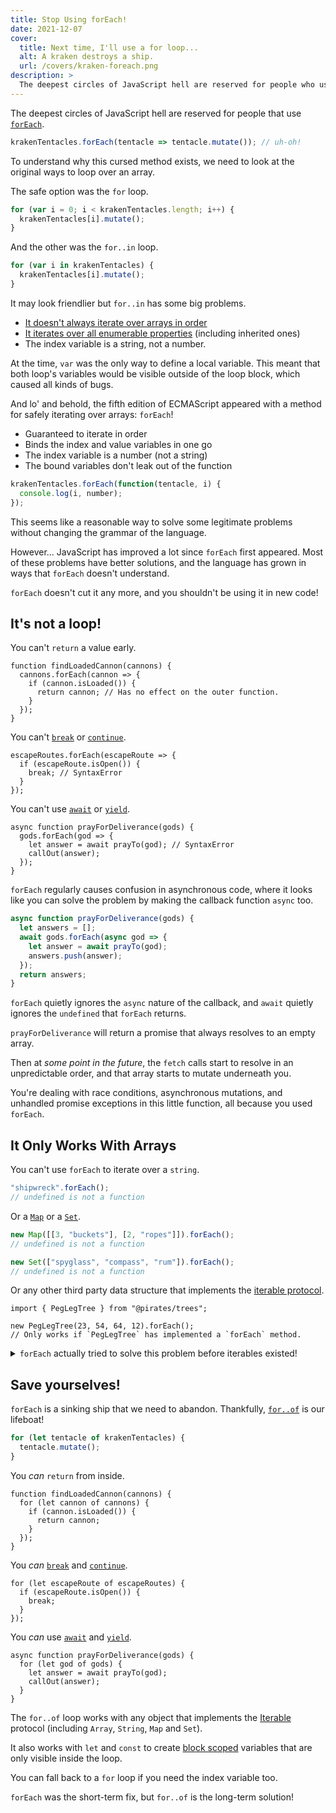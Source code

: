 ```yaml
---
title: Stop Using forEach!
date: 2021-12-07
cover:
  title: Next time, I'll use a for loop...
  alt: A kraken destroys a ship.
  url: /covers/kraken-foreach.png
description: >
  The deepest circles of JavaScript hell are reserved for people who use forEach.
---
```


The deepest circles of JavaScript hell are reserved for people that use [`forEach`][for-each].

```js
krakenTentacles.forEach(tentacle => tentacle.mutate()); // uh-oh!
```

To understand why this cursed method exists, we need to look at the original ways to loop over an array.

The safe option was the `for` loop.

```js
for (var i = 0; i < krakenTentacles.length; i++) {
  krakenTentacles[i].mutate();
}
```

And the other was the `for..in` loop.

```js
for (var i in krakenTentacles) {
  krakenTentacles[i].mutate();
}
```

It may look friendlier but `for..in` has some big problems.

- [It doesn't always iterate over arrays in order](https://developer.mozilla.org/en-US/docs/Web/JavaScript/Reference/Statements/for...in#array_iteration_and_for...in)
- [It iterates over all enumerable properties](https://developer.mozilla.org/en-US/docs/Web/JavaScript/Reference/Statements/for...in#iterating_over_own_properties_only) (including inherited ones)
- The index variable is a string, not a number.

At the time, `var` was the only way to define a local variable. This meant that both loop's variables would be visible outside of the loop block, which caused all kinds of bugs.

And lo' and behold, the fifth edition of ECMAScript appeared with a method for safely iterating over arrays: `forEach`!

- Guaranteed to iterate in order
- Binds the index and value variables in one go
- The index variable is a number (not a string)
- The bound variables don't leak out of the function

```js
krakenTentacles.forEach(function(tentacle, i) {
  console.log(i, number);
});
```

This seems like a reasonable way to solve some legitimate problems without changing the grammar of the language.

However... JavaScript has improved a lot since `forEach` first appeared. Most of these problems have better solutions, and the language has grown in ways that `forEach` doesn't understand.

`forEach` doesn't cut it any more, and you shouldn't be using it in new code!

## It's not a loop!
You can't `return` a value early.

```js/4
function findLoadedCannon(cannons) {
  cannons.forEach(cannon => {
    if (cannon.isLoaded()) {
      return cannon; // Has no effect on the outer function.
    }
  });
}
```

You can't [`break`][break] or [`continue`][continue].

```js/3
escapeRoutes.forEach(escapeRoute => {
  if (escapeRoute.isOpen()) {
    break; // SyntaxError
  }
});
```

You can't use [`await`][await] or [`yield`][yield].

```js/3
async function prayForDeliverance(gods) {
  gods.forEach(god => {
    let answer = await prayTo(god); // SyntaxError
    callOut(answer);
  });
}
```

`forEach` regularly causes confusion in asynchronous code, where it looks like you can solve the problem by making the callback function `async` too.

```js
async function prayForDeliverance(gods) {
  let answers = [];
  await gods.forEach(async god => {
    let answer = await prayTo(god);
    answers.push(answer);
  });
  return answers;
}
```

`forEach` quietly ignores the `async` nature of the callback, and `await` quietly ignores the `undefined` that `forEach` returns.

`prayForDeliverance` will return a promise that always resolves to an empty array.

Then at _some point in the future_, the `fetch` calls start to resolve in an unpredictable order, and that array starts to mutate underneath you.

You're dealing with race conditions, asynchronous mutations, and unhandled promise exceptions in this little function, all because you used `forEach`.

## It Only Works With Arrays
You can't use `forEach` to iterate over a `string`.

```js
"shipwreck".forEach();
// undefined is not a function
```

Or a [`Map`][map] or a [`Set`][set].

```js
new Map([[3, "buckets"], [2, "ropes"]]).forEach();
// undefined is not a function

new Set(["spyglass", "compass", "rum"]).forEach();
// undefined is not a function
```

Or any other third party data structure that implements the [iterable protocol][iterable].

```js/3
import { PegLegTree } from "@pirates/trees";

new PegLegTree(23, 54, 64, 12).forEach();
// Only works if `PegLegTree` has implemented a `forEach` method.
```

<details>
  <summary>
  <code>forEach</code> actually tried to solve this problem before iterables existed!
  </summary>

When `forEach` appeared, arrays were not the only thing people needed iterate over. The language designers knew this, and they included the following note [in the specification](https://www.ecma-international.org/wp-content/uploads/ECMA-262_5th_edition_december_2009.pdf):

> _The `forEach` function is intentionally generic; it does not require that its __this__ value be an Array object._
>
> _Therefore it can be transferred to other kinds of objects for use as a method. Whether the `forEach` function can be applied successfully to a host object is implementation-dependent._

Here's an example of "transferring" `forEach` to a string.

```js
Array.prototype.forEach.call("shipwreck", char => {
  console.log(char);
});
```

It works (in an implementation-dependent sense), but it's not pleasant. It's not obvious why the prototypal inheritance model is leaking out into the code.

Behind the scenes it is checking for a numeric `length` property, then attempting to iterate over the indexes.

This means that you get some interesting behaviours when you call `forEach` on an object that's pretending to be an array.

```js
// Don't run this unless you want to crash your browser
Array.prototype.forEach.call({ length: Infinity }, console.log);
```

</details>

## Save yourselves!

`forEach` is a sinking ship that we need to abandon. Thankfully, [`for..of`][for-of] is our lifeboat!

```js
for (let tentacle of krakenTentacles) {
  tentacle.mutate();
}
```

You _can_ `return` from inside.

```js/4
function findLoadedCannon(cannons) {
  for (let cannon of cannons) {
    if (cannon.isLoaded()) {
      return cannon;
    }
  });
}
```

You _can_ [`break`][break] and [`continue`][continue].

```js/3
for (let escapeRoute of escapeRoutes) {
  if (escapeRoute.isOpen()) {
    break;
  }
});
```

You _can_ use [`await`][await] and [`yield`][yield].

```js/3
async function prayForDeliverance(gods) {
  for (let god of gods) {
    let answer = await prayTo(god);
    callOut(answer);
  }
}
```

The `for..of` loop works with any object that implements the [Iterable][iterable] protocol (including `Array`, `String`, `Map` and `Set`).

It also works with `let` and `const` to create [block scoped][block scoping] variables that are only visible inside the loop.

You can fall back to a `for` loop if you need the index variable too.

`forEach` was the short-term fix, but `for..of` is the long-term solution!

[for-each]: https://developer.mozilla.org/en-US/docs/Web/JavaScript/Reference/Global_Objects/Array/forEach
[array-methods]: https://developer.mozilla.org/en-US/docs/Web/JavaScript/Reference/Global_Objects/Array
[reflection]: https://en.wikipedia.org/wiki/Reflective_programming
[break]: https://developer.mozilla.org/en-US/docs/Web/JavaScript/Reference/Statements/break
[continue]: https://developer.mozilla.org/en-US/docs/Web/JavaScript/Reference/Statements/continue
[await]: https://developer.mozilla.org/en-US/docs/Web/JavaScript/Reference/Operators/await
[yield]: https://developer.mozilla.org/en-US/docs/Web/JavaScript/Reference/Operators/yield
[for-of]: https://developer.mozilla.org/en-US/docs/Web/JavaScript/Reference/Statements/for...of
[iterable]: https://developer.mozilla.org/en-US/docs/Web/JavaScript/Reference/Iteration_protocols
[map]: https://developer.mozilla.org/en-US/docs/Web/JavaScript/Reference/Global_Objects/Map
[set]: https://developer.mozilla.org/en-US/docs/Web/JavaScript/Reference/Global_Objects/Set
[nodelist]: https://developer.mozilla.org/en-US/docs/Web/API/NodeList
[typed-arrays]: https://developer.mozilla.org/en-US/docs/Web/JavaScript/Typed_arrays
[block scoping]: https://developer.mozilla.org/en-US/docs/Web/JavaScript/Reference/Statements/let#scoping_rules
